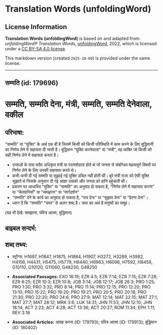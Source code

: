 # Translation Words (unfoldingWord)

## License Information

**Translation Words (unfoldingWord)** is based on and adapted from: _unfoldingWord® Translation Words_, [unfoldingWord](https://unfoldingword.org/utw), 2022, which is licensed under a [CC BY-SA 4.0 license](https://creativecommons.org/licenses/by-sa/4.0/legalcode.en).

This markdown version (created `2025-10-09`) is provided under the same license.



--------------------------------

## सम्मति (id: 179696)

सम्मति, सम्मति देना, मंत्री, सम्मति, सम्मति देनेवाला, वकील
==========================================================

परिभाषा:
--------

“सम्मति” या “युक्ति” के अर्थ एक ही है जिसमें किसी को किसी परिस्थिति में काम करने के लिए बुद्धिमानी का निर्णय लेने में सहायता दी जाती है। बुद्धिमान “युक्ति करनेवाला” या “मंत्री”, वह व्यक्ति जो किसी को सही निर्णय लेने में सहायता करता है।

* राजाओं के पास सदैव अधिकृत मंत्री या परामर्शदाता होते थे जो जनता से संबन्धित महत्वपूर्ण विषयों पर निर्णय लेने के लिए उनकी सहायता करते थे।
* कभी\-कभी दी गई सम्मति या सुझाई गई युक्ति उचित नहीं होती थी। बुरे मंत्री राजा को ऐसी युक्ति सुझाते थे जिसके अनुसार दी गई आज्ञा उसको और जनता को हानि पहुंचाती थी।
* प्रकरण पर आधारित “युक्ति” या “सम्मति” का अनुवाद हो सकता है, “निर्णय लेने में सहायता करना” या “चेतावनियाँ” या “समझाना” या “मार्गदर्शन”
* “सम्मति” देने के कार्य का अनुवाद हो सकता है, “राय देना” या “सुझाव देना” या “प्रेरणा देना”।
* ध्यान दें कि “सम्मति” “सभा” से अलग शब्द है। सभा का अर्थ है मनुष्यों का समूह।

(यह भी देखें: समझाना, पवित्र आत्मा, बुद्धिमान)

बाइबल सन्दर्भ:
--------------

शब्द तथ्य:
----------

* स्ट्रोंग्स: H1697, H1847, H1875, H1884, H1907, H3272, H3289, H3982, H4156, H4431, H5475, H5779, H6440, H6963, H6098, H7592, H8458, G10110, G10120, G11060, G48230, G48250

* **Associated Passages:** EXO 18:19; EZR 4:5; EZR 7:14; EZR 7:15; EZR 7:28; EZR 8:25; EZR 10:3; EZR 10:8; JOB 3:14; JOB 12:17; JOB 26:3; PRO 1:25; PRO 1:30; PRO 3:32; PRO 8:14; PRO 11:14; PRO 12:15; PRO 12:20; PRO 13:10; PRO 15:22; PRO 19:20; PRO 19:21; PRO 20:5; PRO 20:18; PRO 21:30; PRO 22:20; PRO 24:6; PRO 27:9; MAT 12:14; MAT 22:15; MAT 27:1; MAT 27:7; MAT 28:12; MRK 3:6; LUK 14:31; JHN 11:53; JHN 12:10; JHN 18:14; ACT 2:23; ACT 4:28; ACT 13:36; ACT 20:27; ROM 11:34; EPH 1:11; REV 3:18
* **Associated Articles:** आग्रह करना (ID: 179793); पवित्र आत्मा (ID: 179913); बुद्धिमान (ID: 180402)

